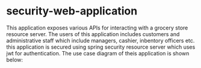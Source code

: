 # security-web-application
This application exposes various APIs for interacting with a grocery store resource server. The users of this application includes customers and administrative staff which include managers, cashier, inbentory officers etc. this application is secured using spring security resource server which uses jwt for authentication. The use case diagram of theis application is shown below:

